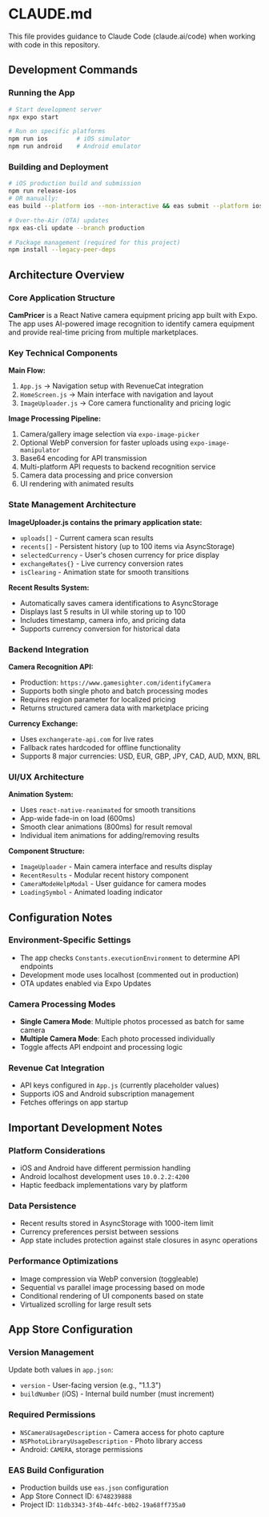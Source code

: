 # CLAUDE.md

This file provides guidance to Claude Code (claude.ai/code) when working with code in this repository.

## Development Commands

### Running the App
```bash
# Start development server
npx expo start

# Run on specific platforms
npm run ios        # iOS simulator
npm run android    # Android emulator
```

### Building and Deployment
```bash
# iOS production build and submission
npm run release-ios
# OR manually:
eas build --platform ios --non-interactive && eas submit --platform ios --latest --non-interactive

# Over-the-Air (OTA) updates
npx eas-cli update --branch production

# Package management (required for this project)
npm install --legacy-peer-deps
```

## Architecture Overview

### Core Application Structure
**CamPricer** is a React Native camera equipment pricing app built with Expo. The app uses AI-powered image recognition to identify camera equipment and provide real-time pricing from multiple marketplaces.

### Key Technical Components

**Main Flow:**
1. `App.js` → Navigation setup with RevenueCat integration
2. `HomeScreen.js` → Main interface with navigation and layout
3. `ImageUploader.js` → Core camera functionality and pricing logic

**Image Processing Pipeline:**
1. Camera/gallery image selection via `expo-image-picker`
2. Optional WebP conversion for faster uploads using `expo-image-manipulator`
3. Base64 encoding for API transmission
4. Multi-platform API requests to backend recognition service
5. Camera data processing and price conversion
6. UI rendering with animated results

### State Management Architecture

**ImageUploader.js contains the primary application state:**
- `uploads[]` - Current camera scan results
- `recents[]` - Persistent history (up to 100 items via AsyncStorage)
- `selectedCurrency` - User's chosen currency for price display
- `exchangeRates{}` - Live currency conversion rates
- `isClearing` - Animation state for smooth transitions

**Recent Results System:**
- Automatically saves camera identifications to AsyncStorage
- Displays last 5 results in UI while storing up to 100
- Includes timestamp, camera info, and pricing data
- Supports currency conversion for historical data

### Backend Integration

**Camera Recognition API:**
- Production: `https://www.gamesighter.com/identifyCamera`
- Supports both single photo and batch processing modes
- Requires region parameter for localized pricing
- Returns structured camera data with marketplace pricing

**Currency Exchange:**
- Uses `exchangerate-api.com` for live rates
- Fallback rates hardcoded for offline functionality
- Supports 8 major currencies: USD, EUR, GBP, JPY, CAD, AUD, MXN, BRL

### UI/UX Architecture

**Animation System:**
- Uses `react-native-reanimated` for smooth transitions
- App-wide fade-in on load (600ms)
- Smooth clear animations (800ms) for result removal
- Individual item animations for adding/removing results

**Component Structure:**
- `ImageUploader` - Main camera interface and results display
- `RecentResults` - Modular recent history component
- `CameraModeHelpModal` - User guidance for camera modes
- `LoadingSymbol` - Animated loading indicator

## Configuration Notes

### Environment-Specific Settings
- The app checks `Constants.executionEnvironment` to determine API endpoints
- Development mode uses localhost (commented out in production)
- OTA updates enabled via Expo Updates

### Camera Processing Modes
- **Single Camera Mode**: Multiple photos processed as batch for same camera
- **Multiple Camera Mode**: Each photo processed individually
- Toggle affects API endpoint and processing logic

### Revenue Cat Integration
- API keys configured in `App.js` (currently placeholder values)
- Supports iOS and Android subscription management
- Fetches offerings on app startup

## Important Development Notes

### Platform Considerations
- iOS and Android have different permission handling
- Android localhost development uses `10.0.2.2:4200`
- Haptic feedback implementations vary by platform

### Data Persistence
- Recent results stored in AsyncStorage with 1000-item limit
- Currency preferences persist between sessions
- App state includes protection against stale closures in async operations

### Performance Optimizations
- Image compression via WebP conversion (toggleable)
- Sequential vs parallel image processing based on mode
- Conditional rendering of UI components based on state
- Virtualized scrolling for large result sets

## App Store Configuration

### Version Management
Update both values in `app.json`:
- `version` - User-facing version (e.g., "1.1.3")
- `buildNumber` (iOS) - Internal build number (must increment)

### Required Permissions
- `NSCameraUsageDescription` - Camera access for photo capture
- `NSPhotoLibraryUsageDescription` - Photo library access
- Android: `CAMERA`, storage permissions

### EAS Build Configuration
- Production builds use `eas.json` configuration
- App Store Connect ID: `6748239888`
- Project ID: `11db3343-3f4b-44fc-b0b2-19a68ff735a0`